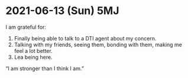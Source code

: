 # 2021-06-13 (Sun) 5MJ

I am grateful for:

1. Finally being able to talk to a DTI agent about my concern.
2. Talking with my friends, seeing them, bonding with them, making me feel a lot better.
3. Lea being here.

“I am stronger than I think I am.”

